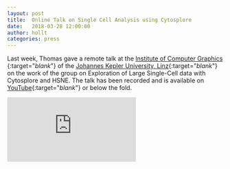 ```yaml
---
layout: post
title:  Online Talk on Single Cell Analysis using Cytosplore
date:   2018-03-28 12:00:00
author: hollt
categories: press
---
```

Last week, Thomas gave a remote talk at the [Institute of Computer Graphics ](https://www.jku.at/en/institute-of-computer-graphics/){:target="_blank_"}  of the [Johannes Kepler University, Linz](https://www.jku.at/){:target="_blank_"} on the work of the group on Exploration of Large Single-Cell data with Cytosplore and HSNE. The talk has been recorded and is available on [YouTube](https://www.youtube.com/watch?v=dQnj3PejG6w){:target="_blank_"} or below the fold.

<div class="embed-responsive embed-responsive-16by9">
    <iframe src="https://www.youtube.com/embed/dQnj3PejG6w" frameborder="0" allowfullscreen></iframe>
</div>

